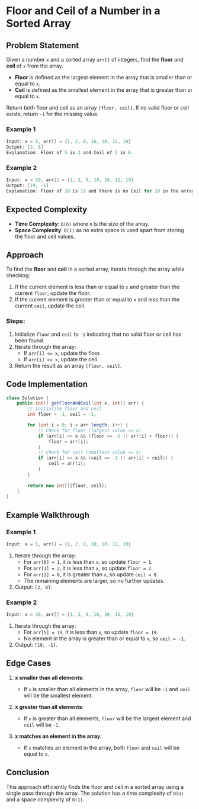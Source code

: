 
# Floor and Ceil of a Number in a Sorted Array

## Problem Statement

Given a number `x` and a sorted array `arr[]` of integers, find the **floor** and **ceil** of `x` from the array. 
- **Floor** is defined as the largest element in the array that is smaller than or equal to `x`.
- **Ceil** is defined as the smallest element in the array that is greater than or equal to `x`.

Return both floor and ceil as an array `[floor, ceil]`. If no valid floor or ceil exists, return `-1` for the missing value.

### Example 1

```java
Input: x = 5, arr[] = {1, 2, 8, 10, 10, 12, 19}
Output: [2, 8]
Explanation: Floor of 5 is 2 and Ceil of 5 is 8.
```

### Example 2

```java
Input: x = 20, arr[] = {1, 2, 8, 10, 10, 12, 19}
Output: [19, -1]
Explanation: Floor of 20 is 19 and there is no Ceil for 20 in the array.
```

## Expected Complexity

- **Time Complexity**: `O(n)` where `n` is the size of the array.
- **Space Complexity**: `O(1)` as no extra space is used apart from storing the floor and ceil values.

## Approach

To find the **floor** and **ceil** in a sorted array, iterate through the array while checking:
1. If the current element is less than or equal to `x` and greater than the current `floor`, update the floor.
2. If the current element is greater than or equal to `x` and less than the current `ceil`, update the ceil.

### Steps:

1. Initialize `floor` and `ceil` to `-1` indicating that no valid floor or ceil has been found.
2. Iterate through the array:
   - If `arr[i] <= x`, update the floor.
   - If `arr[i] >= x`, update the ceil.
3. Return the result as an array `[floor, ceil]`.

## Code Implementation

```java
class Solution {
    public int[] getFloorAndCeil(int x, int[] arr) {
        // Initialize floor and ceil
        int floor = -1, ceil = -1;

        for (int i = 0; i < arr.length; i++) {
            // Check for floor (largest value <= x)
            if (arr[i] <= x && (floor == -1 || arr[i] > floor)) {
                floor = arr[i];
            }
            // Check for ceil (smallest value >= x)
            if (arr[i] >= x && (ceil == -1 || arr[i] < ceil)) {
                ceil = arr[i];
            }
        }
        
        return new int[]{floor, ceil};
    }
}
```

## Example Walkthrough

### Example 1

```java
Input: x = 5, arr[] = {1, 2, 8, 10, 10, 12, 19}
```
1. Iterate through the array:
   - For `arr[0] = 1`, it is less than `x`, so update `floor = 1`.
   - For `arr[1] = 2`, it is less than `x`, so update `floor = 2`.
   - For `arr[2] = 8`, it is greater than `x`, so update `ceil = 8`.
   - The remaining elements are larger, so no further updates.
2. Output: `[2, 8]`.

### Example 2

```java
Input: x = 20, arr[] = {1, 2, 8, 10, 10, 12, 19}
```
1. Iterate through the array:
   - For `arr[5] = 19`, it is less than `x`, so update `floor = 19`.
   - No element in the array is greater than or equal to `x`, so `ceil = -1`.
2. Output: `[19, -1]`.

## Edge Cases

1. **x smaller than all elements**: 
   - If `x` is smaller than all elements in the array, `floor` will be `-1` and `ceil` will be the smallest element.
   
2. **x greater than all elements**: 
   - If `x` is greater than all elements, `floor` will be the largest element and `ceil` will be `-1`.

3. **x matches an element in the array**: 
   - If `x` matches an element in the array, both `floor` and `ceil` will be equal to `x`.

## Conclusion

This approach efficiently finds the floor and ceil in a sorted array using a single pass through the array. The solution has a time complexity of `O(n)` and a space complexity of `O(1)`.
